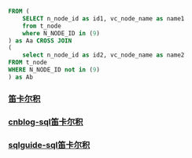 ``` SQL SELECT * 
FROM (
	SELECT n_node_id as id1, vc_node_name as name1
	from t_node
	where N_NODE_ID in (9)
) as Aa CROSS JOIN 
( 
	select n_node_id as id2, vc_node_name as name2
FROM t_node
WHERE N_NODE_ID not in (9)
) as Ab 
```
### [笛卡尔积][1]
### [cnblog-sql笛卡尔积](http://www.cnblogs.com/jeriffe/archive/2011/05/19/2051121.html)
### [sqlguide-sql笛卡尔积](http://www.sqlguides.com/sql_cross_join.php)

[1]: https://zh.wikipedia.org/wiki/笛卡尔积

